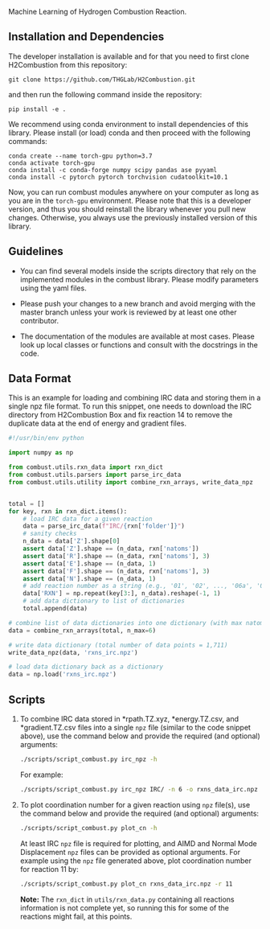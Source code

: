 Machine Learning of Hydrogen Combustion Reaction.

## Installation and Dependencies
The developer installation is available and for that you need to first clone H2Combustion from this repository:

    git clone https://github.com/THGLab/H2Combustion.git

and then run the following command inside the repository:

    pip install -e .


We recommend using conda environment to install dependencies of this library.
Please install (or load) conda and then proceed with the following commands:

    conda create --name torch-gpu python=3.7
    conda activate torch-gpu
    conda install -c conda-forge numpy scipy pandas ase pyyaml
    conda install -c pytorch pytorch torchvision cudatoolkit=10.1 

Now, you can run combust modules anywhere on your computer as long as you are in the `torch-gpu` environment.
Please note that this is a developer version, and thus you should reinstall the library whenever you pull new changes. 
Otherwise, you always use the previously installed version of this library.


## Guidelines
- You can find several models inside the scripts directory that rely on the implemented modules in the combust library. 
Please modify parameters using the yaml files.

- Please push your changes to a new branch and avoid merging with the master branch unless
your work is reviewed by at least one other contributor.

- The documentation of the modules are available at most cases. Please look up local classes or functions
and consult with the docstrings in the code.


## Data Format
This is an example for loading and combining IRC data and storing them in a single npz file format.
To run this snippet, one needs to download the IRC directory from H2Combustion Box and fix reaction 14 to
remove the duplicate data at the end of energy and gradient files.

```python
#!/usr/bin/env python

import numpy as np

from combust.utils.rxn_data import rxn_dict
from combust.utils.parsers import parse_irc_data
from combust.utils.utility import combine_rxn_arrays, write_data_npz


total = []
for key, rxn in rxn_dict.items():
    # load IRC data for a given reaction
    data = parse_irc_data(f"IRC/{rxn['folder']}")
    # sanity checks
    n_data = data['Z'].shape[0]
    assert data['Z'].shape == (n_data, rxn['natoms'])
    assert data['R'].shape == (n_data, rxn['natoms'], 3)
    assert data['E'].shape == (n_data, 1)
    assert data['F'].shape == (n_data, rxn['natoms'], 3)
    assert data['N'].shape == (n_data, 1)
    # add reaction number as a string (e.g., '01', '02', ..., '06a', '06b', ... '19')
    data['RXN'] = np.repeat(key[3:], n_data).reshape(-1, 1)
    # add data dictionary to list of dictionaries
    total.append(data)

# combine list of data dictionaries into one dictionary (with max natoms being 6)
data = combine_rxn_arrays(total, n_max=6)

# write data dictionary (total number of data points = 1,711)
write_data_npz(data, 'rxns_irc.npz')

# load data dictionary back as a dictionary
data = np.load('rxns_irc.npz')
```

## Scripts
1. To combine IRC data stored in *rpath.TZ.xyz, *energy.TZ.csv, and *gradient.TZ.csv files
   into a single `npz` file (similar to the code snippet above), use the command below and
   provide the required (and optional) arguments:

   ```bash
   ./scripts/script_combust.py irc_npz -h
   ```

   For example:

   ```bash
   ./scripts/script_combust.py irc_npz IRC/ -n 6 -o rxns_data_irc.npz
   ```

2. To plot coordination number for a given reaction using `npz` file(s), use the command below
   and provide the required (and optional) arguments:

   ```bash
   ./scripts/script_combust.py plot_cn -h
   ```

   At least IRC `npz` file is required for plotting, and AIMD and Normal Mode Displacement `npz`
   files can be provided as optional arguments.
   For example using the `npz` file generated above, plot coordination number for reaction 11 by:

   ```bash
   ./scripts/script_combust.py plot_cn rxns_data_irc.npz -r 11
   ```

   **Note:** The `rxn_dict` in `utils/rxn_data.py` containing all reactions information is not
   complete yet, so running this for some of the reactions might fail, at this points.
